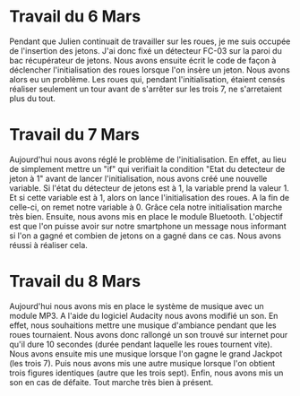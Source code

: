 # Travail du 6 Mars
Pendant que Julien continuait de travailler sur les roues, je me suis occupée de l'insertion des jetons. J'ai donc fixé un détecteur FC-03
sur la paroi du bac récupérateur de jetons. Nous avons ensuite écrit  le code de façon à déclencher l'initialisation des roues lorsque 
l'on insère un jeton. Nous avons alors eu un problème. Les roues qui, pendant l'initialisation, étaient censés réaliser seulement un tour avant de s'arrêter sur les trois 7, ne s'arretaient plus du tout.

# Travail du 7 Mars
Aujourd'hui nous avons réglé le problème de l'initialisation. En effet, au lieu de simplement mettre un "if" qui verifiait la condition "Etat du detecteur de jeton à 1" avant de lancer l'initialisation, nous avons créé une nouvelle variable.
Si l'état du détecteur de jetons est à 1, la variable prend la valeur 1. Et si cette variable est à 1, alors on lance l'initialisation des roues.
A la fin de celle-ci, on remet notre variable à 0. Grâce  cela notre initialisation marche très bien. Ensuite, nous avons mis en place le module Bluetooth.
L'objectif est que l'on puisse avoir sur notre smartphone un message nous informant si l'on a gagné et combien de jetons on a gagné dans ce cas.
Nous avons réussi à réaliser cela.

# Travail du 8 Mars
Aujourd'hui nous avons mis en place le système de musique avec un module MP3.
A l'aide du logiciel Audacity nous avons modifié un son. En effet, nous souhaitions mettre une musique d'ambiance pendant que 
les roues tournaient. Nous avons donc rallongé un son trouvé sur internet pour qu'il dure 10 secondes (durée pendant laquelle les roues tournent vite).
Nous avons ensuite mis une musique lorsque l'on gagne le grand Jackpot (les trois 7). Puis nous avons mis une autre musique lorsque l'on obtient trois figures identiques (autre que les trois sept).
Enfin, nous avons mis un son en cas de défaite. Tout marche très bien à présent.

